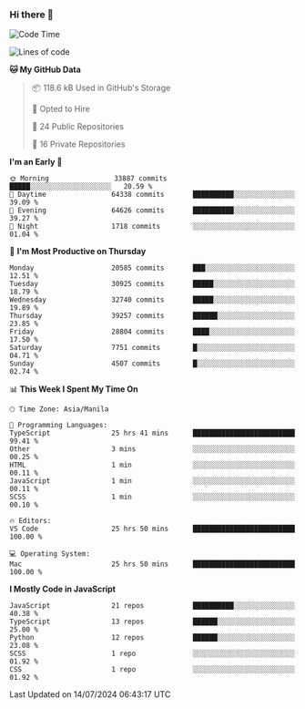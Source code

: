 ### Hi there 👋

<!--START_SECTION:waka-->
![Code Time](http://img.shields.io/badge/Code%20Time-851%20hrs%2023%20mins-blue)

![Lines of code](https://img.shields.io/badge/From%20Hello%20World%20I%27ve%20Written-65.4%20million%20lines%20of%20code-blue)

**🐱 My GitHub Data** 

> 📦 118.6 kB Used in GitHub's Storage 
 > 
> 💼 Opted to Hire
 > 
> 📜 24 Public Repositories 
 > 
> 🔑 16 Private Repositories 
 > 
**I'm an Early 🐤** 

```text
🌞 Morning                33887 commits       █████░░░░░░░░░░░░░░░░░░░░   20.59 % 
🌆 Daytime                64338 commits       ██████████░░░░░░░░░░░░░░░   39.09 % 
🌃 Evening                64626 commits       ██████████░░░░░░░░░░░░░░░   39.27 % 
🌙 Night                  1718 commits        ░░░░░░░░░░░░░░░░░░░░░░░░░   01.04 % 
```
📅 **I'm Most Productive on Thursday** 

```text
Monday                   20585 commits       ███░░░░░░░░░░░░░░░░░░░░░░   12.51 % 
Tuesday                  30925 commits       █████░░░░░░░░░░░░░░░░░░░░   18.79 % 
Wednesday                32740 commits       █████░░░░░░░░░░░░░░░░░░░░   19.89 % 
Thursday                 39257 commits       ██████░░░░░░░░░░░░░░░░░░░   23.85 % 
Friday                   28804 commits       ████░░░░░░░░░░░░░░░░░░░░░   17.50 % 
Saturday                 7751 commits        █░░░░░░░░░░░░░░░░░░░░░░░░   04.71 % 
Sunday                   4507 commits        █░░░░░░░░░░░░░░░░░░░░░░░░   02.74 % 
```


📊 **This Week I Spent My Time On** 

```text
🕑︎ Time Zone: Asia/Manila

💬 Programming Languages: 
TypeScript               25 hrs 41 mins      █████████████████████████   99.41 % 
Other                    3 mins              ░░░░░░░░░░░░░░░░░░░░░░░░░   00.25 % 
HTML                     1 min               ░░░░░░░░░░░░░░░░░░░░░░░░░   00.11 % 
JavaScript               1 min               ░░░░░░░░░░░░░░░░░░░░░░░░░   00.11 % 
SCSS                     1 min               ░░░░░░░░░░░░░░░░░░░░░░░░░   00.10 % 

🔥 Editors: 
VS Code                  25 hrs 50 mins      █████████████████████████   100.00 % 

💻 Operating System: 
Mac                      25 hrs 50 mins      █████████████████████████   100.00 % 
```

**I Mostly Code in JavaScript** 

```text
JavaScript               21 repos            ██████████░░░░░░░░░░░░░░░   40.38 % 
TypeScript               13 repos            ██████░░░░░░░░░░░░░░░░░░░   25.00 % 
Python                   12 repos            ██████░░░░░░░░░░░░░░░░░░░   23.08 % 
SCSS                     1 repo              ░░░░░░░░░░░░░░░░░░░░░░░░░   01.92 % 
CSS                      1 repo              ░░░░░░░░░░░░░░░░░░░░░░░░░   01.92 % 
```




 Last Updated on 14/07/2024 06:43:17 UTC
<!--END_SECTION:waka-->
